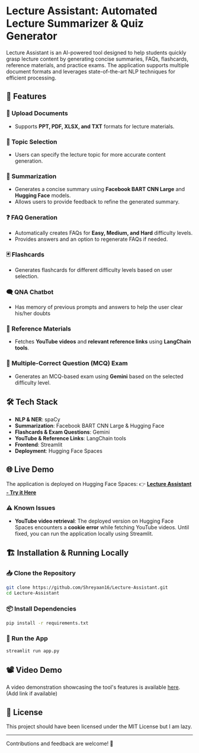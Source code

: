# Lecture Assistant: Automated Lecture Summarizer & Quiz Generator

Lecture Assistant is an AI-powered tool designed to help students quickly grasp lecture content by generating concise summaries, FAQs, flashcards, reference materials, and practice exams. The application supports multiple document formats and leverages state-of-the-art NLP techniques for efficient processing.

## 🚀 Features

### 📂 Upload Documents
- Supports **PPT, PDF, XLSX, and TXT** formats for lecture materials.

### 🎯 Topic Selection
- Users can specify the lecture topic for more accurate content generation.

### 📜 Summarization
- Generates a concise summary using **Facebook BART CNN Large** and **Hugging Face** models.
- Allows users to provide feedback to refine the generated summary.

### ❓ FAQ Generation
- Automatically creates FAQs for **Easy, Medium, and Hard** difficulty levels.
- Provides answers and an option to regenerate FAQs if needed.

### 🃏 Flashcards
- Generates flashcards for different difficulty levels based on user selection.

### 🗨️ QNA Chatbot
- Has memory of previous prompts and answers to help the user clear his/her doubts

### 🔗 Reference Materials
- Fetches **YouTube videos** and **relevant reference links** using **LangChain tools**.

### 📝 Multiple-Correct Question (MCQ) Exam
- Generates an MCQ-based exam using **Gemini** based on the selected difficulty level.

## 🛠️ Tech Stack
- **NLP & NER**: spaCy
- **Summarization**: Facebook BART CNN Large & Hugging Face
- **Flashcards & Exam Questions**: Gemini
- **YouTube & Reference Links**: LangChain tools
- **Frontend**: Streamlit
- **Deployment**: Hugging Face Spaces

## 🌐 Live Demo
The application is deployed on Hugging Face Spaces:
👉 **[Lecture Assistant - Try it Here](https://huggingface.co/spaces/Shreyaan16/LectureAssistant)**

### ⚠️ Known Issues
- **YouTube video retrieval**: The deployed version on Hugging Face Spaces encounters a **cookie error** while fetching YouTube videos. Until fixed, you can run the application locally using Streamlit.

## 🏗️ Installation & Running Locally

### 📥 Clone the Repository
```bash
git clone https://github.com/Shreyaan16/Lecture-Assistant.git
cd Lecture-Assistant
```

### 📦 Install Dependencies
```bash
pip install -r requirements.txt
```

### 🚀 Run the App
```bash
streamlit run app.py
```

## 📽️ Video Demo
A video demonstration showcasing the tool's features is available [here](#). (Add link if available)

## 📜 License
This project should have been licensed under the MIT License but I am lazy.

---
Contributions and feedback are welcome! 🚀

